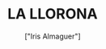 ---
title: 'LA LLORONA'
description: 'La Llorona es un fantasma del folclore hispanoamericano originario del Mundo Prehispánico que, según la tradición oral, es el alma en pena de una mujer que ahogó a sus hijos, que luego, arrepentida y maldecida, los busca por las noches por ríos, pueblos y ciudades, asustando con su sobrecogedor llanto a quienes la ven u oyen en la noche.'
pubDate: '2024-04-07T09:23:49.613Z'
heroImage: '/llorona.webp'
categories: ['leyendas', 'terror', 'misterio']
tags: ['mujer', 'llantos', 'muerte', 'Peliculas', 'gritos', 'maldición']
author: '["Iris Almaguer"]'
---